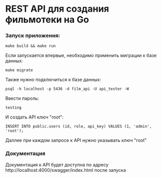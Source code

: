 # REST API для создания фильмотеки на Go


### Запуск приложения:

```
make build && make run
```

Если запускается впервые, необходимо применить миграции к базе данных:

```
make migrate
```

Также нужно подключиться к базе данных:
```
psql -h localhost -p 5436 -d film_api -U api_tester -W
```

Ввести пароль:
```
testing
```

И создать API ключ "root":
```
INSERT INTO public.users (id, role, api_key) VALUES (1, 'admin', 'root');
```

Даллее при каждом запросе к API нужно указывать ключ "root"

### Документация

Документация к API будет доступна по адресу  http://localhost:4000/swagger/index.html после запуска 